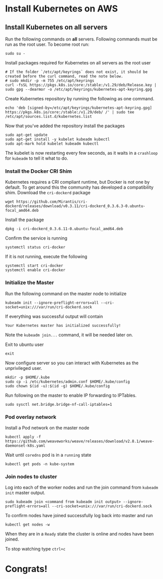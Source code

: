 # Install Kubernetes on AWS
## Install Kubernetes on all servers

Run the following commands on **all** servers.
Following commands must be run as the root user. To become root run: 
```
sudo su - 
```

Install packages required for Kubernetes on all servers as the root user
```
# If the folder `/etc/apt/keyrings` does not exist, it should be created before the curl command, read the note below.
# sudo mkdir -p -m 755 /etc/apt/keyrings
curl -fsSL https://pkgs.k8s.io/core:/stable:/v1.29/deb/Release.key | sudo gpg --dearmor -o /etc/apt/keyrings/kubernetes-apt-keyring.gpg
```

Create Kubernetes repository by running the following as one command.
```
echo 'deb [signed-by=/etc/apt/keyrings/kubernetes-apt-keyring.gpg] https://pkgs.k8s.io/core:/stable:/v1.29/deb/ /' | sudo tee /etc/apt/sources.list.d/kubernetes.list
```

Now that you've added the repository install the packages
```
sudo apt-get update
sudo apt-get install -y kubelet kubeadm kubectl
sudo apt-mark hold kubelet kubeadm kubectl
```

The kubelet is now restarting every few seconds, as it waits in a `crashloop` for `kubeadm` to tell it what to do.

### Install the Docker CRI Shim
Kubernetes requires a CRI compliant runtime, but Docker is not one by default. To get around this the community has developed a compatibility shim. 
Download the `cri-dockerd` package 
```
wget https://github.com/Mirantis/cri-dockerd/releases/download/v0.3.11/cri-dockerd_0.3.6.3-0.ubuntu-focal_amd64.deb
```

Install the package
```
dpkg -i cri-dockerd_0.3.6.11-0.ubuntu-focal_amd64.deb
```

Confirm the service is running 
```
systemctl status cri-docker
```

If it is not running, execute the following 
```
systemctl start cri-docker 
systemctl enable cri-docker
```


### Initialize the Master 
Run the following command on the master node to initialize 
```
kubeadm init --ignore-preflight-errors=all --cri-socket=unix:///var/run/cri-dockerd.sock
```

If everything was successful output will contain 
````
Your Kubernetes master has initialized successfully!
````

Note the `kubeadm join...` command, it will be needed later on.

Exit to ubuntu user 
```
exit
```

Now configure server so you can interact with Kubernetes as the unprivileged user. 
```
mkdir -p $HOME/.kube
sudo cp -i /etc/kubernetes/admin.conf $HOME/.kube/config
sudo chown $(id -u):$(id -g) $HOME/.kube/config
```

Run following on the master to enable IP forwarding to IPTables.
```
sudo sysctl net.bridge.bridge-nf-call-iptables=1
```

### Pod overlay network
Install a Pod network on the master node
```
kubectl apply -f https://github.com/weaveworks/weave/releases/download/v2.8.1/weave-daemonset-k8s.yaml
```

Wait until `coredns` pod is in a `running` state
```
kubectl get pods -n kube-system
```

### Join nodes to cluster 
Log into each of the worker nodes and run the join command from `kubeadm init` master output. 
```
sudo kubeadm join <command from kubeadm init output> --ignore-preflight-errors=all --cri-socket=unix:///var/run/cri-dockerd.sock
```

To confirm nodes have joined successfully log back into master and run 
```
kubectl get nodes -w
````

When they are in a `Ready` state the cluster is online and nodes have been joined. 

To stop watching type `ctrl+c`

# Congrats! 

